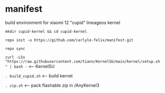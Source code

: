# manifest

build environment for xiaomi 12 "cupid" lineageos kernel

`mkdir cupid-kernel && cd cupid-kernel`

`repo init -u https://github.com/carlyle-felix/manifest.git`

`repo sync`


`curl -LSs "https://raw.githubusercontent.com/tiann/KernelSU/main/kernel/setup.sh" | bash -` <-- KernelSU


`. build_cupid.sh` <-- build kernel


`. zip.sh` <-- pack flashable zip in /AnyKernel3
